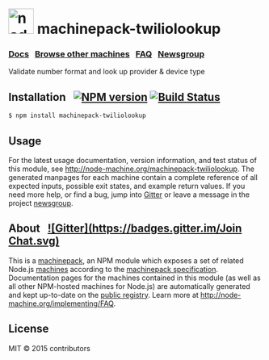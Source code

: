
<h1>
  <a href="http://node-machine.org" title="Node-Machine public registry"><img alt="node-machine logo" title="Node-Machine Project" src="http://node-machine.org/images/machine-anthropomorph-for-white-bg.png" width="50" /></a>
  machinepack-twiliolookup
</h1>

### [Docs](http://node-machine.org/machinepack-twiliolookup) &nbsp; [Browse other machines](http://node-machine.org/machinepacks) &nbsp;  [FAQ](http://node-machine.org/implementing/FAQ)  &nbsp;  [Newsgroup](https://groups.google.com/forum/?hl=en#!forum/node-machine)

Validate number format and look up provider & device type


## Installation &nbsp; [![NPM version](https://badge.fury.io/js/machinepack-twiliolookup.svg)](http://badge.fury.io/js/machinepack-twiliolookup) [![Build Status](https://travis-ci.org/mikermcneil/machinepack-twiliolookup.png?branch=master)](https://travis-ci.org/mikermcneil/machinepack-twiliolookup)

```sh
$ npm install machinepack-twiliolookup
```

## Usage

For the latest usage documentation, version information, and test status of this module, see <a href="http://node-machine.org/machinepack-twiliolookup" title="Validate number format and look up provider & device type (for node.js)">http://node-machine.org/machinepack-twiliolookup</a>.  The generated manpages for each machine contain a complete reference of all expected inputs, possible exit states, and example return values.  If you need more help, or find a bug, jump into [Gitter](https://gitter.im/node-machine/general) or leave a message in the project [newsgroup](https://groups.google.com/forum/?hl=en#!forum/node-machine).

## About  &nbsp; [![Gitter](https://badges.gitter.im/Join Chat.svg)](https://gitter.im/node-machine/general?utm_source=badge&utm_medium=badge&utm_campaign=pr-badge&utm_content=badge)

This is a [machinepack](http://node-machine.org/machinepacks), an NPM module which exposes a set of related Node.js [machines](http://node-machine.org/spec/machine) according to the [machinepack specification](http://node-machine.org/spec/machinepack).
Documentation pages for the machines contained in this module (as well as all other NPM-hosted machines for Node.js) are automatically generated and kept up-to-date on the <a href="http://node-machine.org" title="Public machine registry for Node.js">public registry</a>.
Learn more at <a href="http://node-machine.org/implementing/FAQ" title="Machine Project FAQ (for implementors)">http://node-machine.org/implementing/FAQ</a>.

## License

MIT &copy; 2015 contributors

